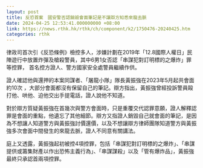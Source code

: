 ```yaml
---
layout: post
title: 反恐首案　國安警否認銷毀會面筆記是不讓辯方知悉來龍去脈
date: 2024-04-25 12:53:41.000000000 +08:00
link: https://news.rthk.hk/rthk/ch/component/k2/1750476-20240425.htm
categories: rthk
---
```


律政司首次引《反恐條例》檢控多人，涉嫌計劃在2019年「12.8國際人權日」民陣遊行中放置炸彈及槍殺警員，其中6男1女否認「串謀犯對訂明標的之爆炸」罪等控罪， 首名控方證人、警方國家安全處警員繼續作供。

證人確認他與還押的本案同謀者、「屠龍小隊」隊長黃振強在2023年5月起共會面約10次 ，大部分會面都沒有保留自己的筆記。辯方指出，黃振強曾經投訴警員毆打他、哄他、迫他交出手提電話，證人說他不知道。

對於辯方質疑黃振強在首幾次與警方會面時，只是重覆交代認罪意願，證人解釋認罪是會面的重點，他遺忘了其他細節。辯方又指證人銷毀自己就會面的筆記，是因為不想讓人知道警方與黃振強討價還價，以及不想讓辯方律師團隊知道警方與黃振強多次會面中間發生的來龍去脈，證人不同意有關講法。

庭上又透露，黃振強起初被控4項控罪，包括「串謀犯對訂明標的之爆炸」、「串謀提供或籌集財產以作出恐怖主義行為」、「串謀謀殺」以及「管有爆炸品」，黃振強最終只承認首兩項控罪。
